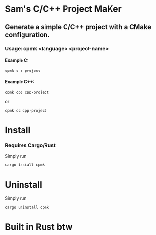 # Sam's C/C++ Project MaKer
## Generate a simple C/C++ project with a CMake configuration.
### Usage: cpmk \<language\> \<project-name\>

#### Example C:
```sh
cpmk c c-project
```

#### Example C++:
```sh
cpmk cpp cpp-project
```
or
```sh
cpmk cc cpp-project
```

# Install
### Requires Cargo/Rust
Simply run
```sh
cargo install cpmk
```

# Uninstall
Simply run
```sh
cargo uninstall cpmk
```
# Built in Rust btw
